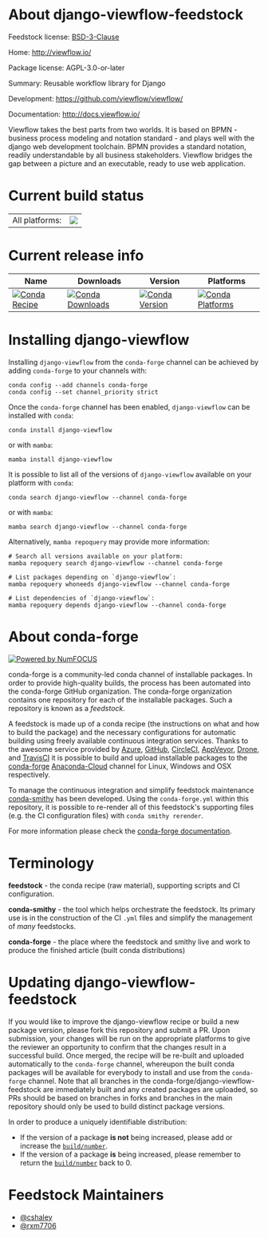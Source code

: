 About django-viewflow-feedstock
===============================

Feedstock license: [BSD-3-Clause](https://github.com/conda-forge/django-viewflow-feedstock/blob/main/LICENSE.txt)

Home: http://viewflow.io/

Package license: AGPL-3.0-or-later

Summary: Reusable workflow library for Django

Development: https://github.com/viewflow/viewflow/

Documentation: http://docs.viewflow.io/

Viewflow takes the best parts from two worlds. It is based on BPMN -
business process modeling and notation standard - and plays well with the
django web development toolchain. BPMN provides a standard notation,
readily understandable by all business stakeholders. Viewflow bridges
the gap between a picture and an executable, ready to use web application.


Current build status
====================


<table><tr><td>All platforms:</td>
    <td>
      <a href="https://dev.azure.com/conda-forge/feedstock-builds/_build/latest?definitionId=3865&branchName=main">
        <img src="https://dev.azure.com/conda-forge/feedstock-builds/_apis/build/status/django-viewflow-feedstock?branchName=main">
      </a>
    </td>
  </tr>
</table>

Current release info
====================

| Name | Downloads | Version | Platforms |
| --- | --- | --- | --- |
| [![Conda Recipe](https://img.shields.io/badge/recipe-django--viewflow-green.svg)](https://anaconda.org/conda-forge/django-viewflow) | [![Conda Downloads](https://img.shields.io/conda/dn/conda-forge/django-viewflow.svg)](https://anaconda.org/conda-forge/django-viewflow) | [![Conda Version](https://img.shields.io/conda/vn/conda-forge/django-viewflow.svg)](https://anaconda.org/conda-forge/django-viewflow) | [![Conda Platforms](https://img.shields.io/conda/pn/conda-forge/django-viewflow.svg)](https://anaconda.org/conda-forge/django-viewflow) |

Installing django-viewflow
==========================

Installing `django-viewflow` from the `conda-forge` channel can be achieved by adding `conda-forge` to your channels with:

```
conda config --add channels conda-forge
conda config --set channel_priority strict
```

Once the `conda-forge` channel has been enabled, `django-viewflow` can be installed with `conda`:

```
conda install django-viewflow
```

or with `mamba`:

```
mamba install django-viewflow
```

It is possible to list all of the versions of `django-viewflow` available on your platform with `conda`:

```
conda search django-viewflow --channel conda-forge
```

or with `mamba`:

```
mamba search django-viewflow --channel conda-forge
```

Alternatively, `mamba repoquery` may provide more information:

```
# Search all versions available on your platform:
mamba repoquery search django-viewflow --channel conda-forge

# List packages depending on `django-viewflow`:
mamba repoquery whoneeds django-viewflow --channel conda-forge

# List dependencies of `django-viewflow`:
mamba repoquery depends django-viewflow --channel conda-forge
```


About conda-forge
=================

[![Powered by
NumFOCUS](https://img.shields.io/badge/powered%20by-NumFOCUS-orange.svg?style=flat&colorA=E1523D&colorB=007D8A)](https://numfocus.org)

conda-forge is a community-led conda channel of installable packages.
In order to provide high-quality builds, the process has been automated into the
conda-forge GitHub organization. The conda-forge organization contains one repository
for each of the installable packages. Such a repository is known as a *feedstock*.

A feedstock is made up of a conda recipe (the instructions on what and how to build
the package) and the necessary configurations for automatic building using freely
available continuous integration services. Thanks to the awesome service provided by
[Azure](https://azure.microsoft.com/en-us/services/devops/), [GitHub](https://github.com/),
[CircleCI](https://circleci.com/), [AppVeyor](https://www.appveyor.com/),
[Drone](https://cloud.drone.io/welcome), and [TravisCI](https://travis-ci.com/)
it is possible to build and upload installable packages to the
[conda-forge](https://anaconda.org/conda-forge) [Anaconda-Cloud](https://anaconda.org/)
channel for Linux, Windows and OSX respectively.

To manage the continuous integration and simplify feedstock maintenance
[conda-smithy](https://github.com/conda-forge/conda-smithy) has been developed.
Using the ``conda-forge.yml`` within this repository, it is possible to re-render all of
this feedstock's supporting files (e.g. the CI configuration files) with ``conda smithy rerender``.

For more information please check the [conda-forge documentation](https://conda-forge.org/docs/).

Terminology
===========

**feedstock** - the conda recipe (raw material), supporting scripts and CI configuration.

**conda-smithy** - the tool which helps orchestrate the feedstock.
                   Its primary use is in the construction of the CI ``.yml`` files
                   and simplify the management of *many* feedstocks.

**conda-forge** - the place where the feedstock and smithy live and work to
                  produce the finished article (built conda distributions)


Updating django-viewflow-feedstock
==================================

If you would like to improve the django-viewflow recipe or build a new
package version, please fork this repository and submit a PR. Upon submission,
your changes will be run on the appropriate platforms to give the reviewer an
opportunity to confirm that the changes result in a successful build. Once
merged, the recipe will be re-built and uploaded automatically to the
`conda-forge` channel, whereupon the built conda packages will be available for
everybody to install and use from the `conda-forge` channel.
Note that all branches in the conda-forge/django-viewflow-feedstock are
immediately built and any created packages are uploaded, so PRs should be based
on branches in forks and branches in the main repository should only be used to
build distinct package versions.

In order to produce a uniquely identifiable distribution:
 * If the version of a package **is not** being increased, please add or increase
   the [``build/number``](https://docs.conda.io/projects/conda-build/en/latest/resources/define-metadata.html#build-number-and-string).
 * If the version of a package **is** being increased, please remember to return
   the [``build/number``](https://docs.conda.io/projects/conda-build/en/latest/resources/define-metadata.html#build-number-and-string)
   back to 0.

Feedstock Maintainers
=====================

* [@cshaley](https://github.com/cshaley/)
* [@rxm7706](https://github.com/rxm7706/)

